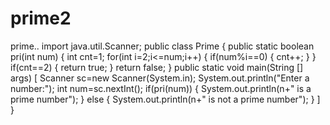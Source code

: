# prime2
prime..
import java.util.Scanner;
public class Prime
{
    public static boolean pri(int num)
    {
        int cnt=1;
        for(int i=2;i<=num;i++)
        {
            if(num%i==0)
            {
                cnt++;
            }
        }
        if(cnt==2)
        {
            return true;
        }
        return false;
    }
    public static void main(String [] args)
    [
        Scanner sc=new Scanner(System.in);
        System.out.println("Enter a number:");
        int num=sc.nextInt();
        if(pri(num))
        {
            System.out.println(n+" is a prime number");
        }
        else
        {
            System.out.println(n+" is not a prime number");
        }
    ]
}

